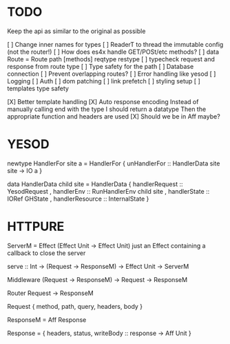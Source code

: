 # TODO

Keep the api as similar to the original as possible

[ ] Change inner names for types
[ ] ReaderT to thread the immutable config (not the router!)
[ ] How does es4x handle GET/POSt/etc methods?
[ ] data Route = Route path [methods] reqtype restype
[ ] typecheck request and response from route type
[ ] Type safety for the path
[ ] Database connection
[ ] Prevent overlapping routes?
[ ] Error handling like yesod
[ ] Logging
[ ] Auth
[ ] dom patching
[ ] link prefetch
[ ] styling setup
[ ] templates type safety


[X] Better template handling
[X] Auto response encoding
    Instead of manually calling end with the type I should return a datatype
    Then the appropriate function and headers are used
[X] Should we be in Aff maybe?


# YESOD

newtype HandlerFor site a = HandlerFor { unHandlerFor :: HandlerData site site -> IO a }

data HandlerData child site = HandlerData
  { handlerRequest :: YesodRequest
  , handlerEnv :: RunHandlerEnv child site 
  , handlerState :: IORef GHState
  , handlerResource :: InternalState
  }
  
# HTTPURE

ServerM = Effect (Effect Unit -> Effect Unit)
just an Effect containing a callback to close the server

serve :: Int -> (Request -> ResponseM) -> Effect Unit -> ServerM

Middleware
(Request -> ResponseM) -> Request -> ResponseM

Router 
Request -> ResponseM

Request { method, path, query, headers, body }

ResponseM = Aff Response

Response = { headers, status, writeBody :: response -> Aff Unit }
